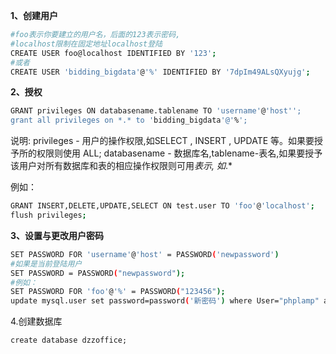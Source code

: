 **1、创建用户**

```bash
#foo表示你要建立的用户名，后面的123表示密码,
#localhost限制在固定地址localhost登陆
CREATE USER foo@localhost IDENTIFIED BY '123';
#或者
CREATE USER 'bidding_bigdata'@'%' IDENTIFIED BY '7dpIm49ALsQXyujg'; 
```

**2、授权**

```bash
GRANT privileges ON databasename.tablename TO 'username'@'host'';
grant all privileges on *.* to 'bidding_bigdata'@'%';
```

说明: privileges - 用户的操作权限,如SELECT , INSERT , UPDATE 等。如果要授予所的权限则使用 ALL;
databasename - 数据库名,tablename-表名,如果要授予该用户对所有数据库和表的相应操作权限则可用*表示, 如*.*

例如：

```bash
GRANT INSERT,DELETE,UPDATE,SELECT ON test.user TO 'foo'@'localhost';
flush privileges;
```

**3、设置与更改用户密码**

```bash
SET PASSWORD FOR 'username'@'host' = PASSWORD('newpassword')
#如果是当前登陆用户
SET PASSWORD = PASSWORD("newpassword");
#例如：
SET PASSWORD FOR 'foo'@'%' = PASSWORD("123456");
update mysql.user set password=password('新密码') where User="phplamp" and Host="localhost";
```

4.创建数据库

```
create database dzzoffice;
```

